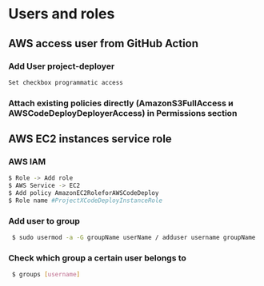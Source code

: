 # Users and roles

## AWS access user from GitHub Action

### Add User project-deployer
```bash
Set checkbox programmatic access
```

### Attach existing policies directly (AmazonS3FullAccess и AWSCodeDeployDeployerAccess) in Permissions section

## AWS EC2 instances service role

### AWS IAM
```bash
$ Role -> Add role
$ AWS Service -> EC2
$ Add policy AmazonEC2RoleforAWSCodeDeploy
$ Role name #ProjectXCodeDeployInstanceRole
```

### Add user to group 

```bash
 $ sudo usermod -a -G groupName userName / adduser username groupName 
 ```

### Check which group a certain user belongs to

```bash
 $ groups [username]
 ```
